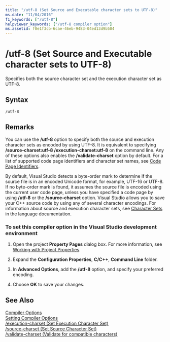 ```yaml
---
title: "/utf-8 (Set Source and Executable character sets to UTF-8)"
ms.date: "11/04/2016"
f1_keywords: ["/utf-8"]
helpviewer_keywords: ["/utf-8 compiler option"]
ms.assetid: f0e1f3cb-6cae-46eb-9483-04ed13d9b504
---
```

# /utf-8 (Set Source and Executable character sets to UTF-8)

Specifies both the source character set and the execution character set as UTF-8.

## Syntax

```
/utf-8
```

## Remarks

You can use the **/utf-8** option to specify both the source and execution character sets as encoded by using UTF-8. It is equivalent to specifying **/source-charset:utf-8 /execution-charset:utf-8** on the command line. Any of these options also enables the **/validate-charset** option by default. For a list of supported code page identifiers and character set names, see [Code Page Identifiers](/windows/desktop/Intl/code-page-identifiers).

By default, Visual Studio detects a byte-order mark to determine if the source file is in an encoded Unicode format, for example, UTF-16 or UTF-8. If no byte-order mark is found, it assumes the source file is encoded using the current user code page, unless you have specified a code page by using **/utf-8** or the **/source-charset** option. Visual Studio allows you to save your C++ source code by using any of several character encodings. For information about source and execution character sets, see [Character Sets](../../cpp/character-sets.md) in the language documentation.

### To set this compiler option in the Visual Studio development environment

1. Open the project **Property Pages** dialog box. For more information, see [Working with Project Properties](../../ide/working-with-project-properties.md).

1. Expand the **Configuration Properties**, **C/C++**, **Command Line** folder.

1. In **Advanced Options**, add the **/utf-8** option, and specify your preferred encoding.

1. Choose **OK** to save your changes.

## See Also

[Compiler Options](../../build/reference/compiler-options.md)<br/>
[Setting Compiler Options](../../build/reference/setting-compiler-options.md)<br/>
[/execution-charset (Set Execution Character Set)](../../build/reference/execution-charset-set-execution-character-set.md)<br/>
[/source-charset (Set Source Character Set)](../../build/reference/source-charset-set-source-character-set.md)<br/>
[/validate-charset (Validate for compatible characters)](../../build/reference/validate-charset-validate-for-compatible-characters.md)